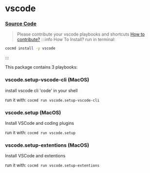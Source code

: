# vscode
### [ Source Code ](https://github.com/cocmd/hub/tree/master/packages/vscode)
> Please contribute your vscode playbooks and shortcuts
> [How to contribute?](https://cocmd.org/docs/contributing)
:::info How To Install?
run in terminal:
```bash
cocmd install -y vscode
```
:::


This package contains 3 playbooks:

### vscode.setup-vscode-cli (MacOS)
install vscode cli 'code' in your shell

run it with: `cocmd run vscode.setup-vscode-cli`

### vscode.setup (MacOS)
Install VSCode and coding plugins

run it with: `cocmd run vscode.setup`

### vscode.setup-extentions (MacOS)
Install VSCode and extentions

run it with: `cocmd run vscode.setup-extentions`




